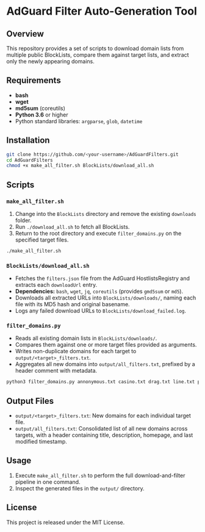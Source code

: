 # AdGuard Filter Auto-Generation Tool

## Overview

This repository provides a set of scripts to download domain lists from multiple public BlockLists, compare them against target lists, and extract only the newly appearing domains.

## Requirements

- **bash**
- **wget**
- **md5sum** (coreutils)
- **Python 3.6** or higher
- Python standard libraries: `argparse`, `glob`, `datetime`

## Installation

```bash
git clone https://github.com/<your-username>/AdGuardFilters.git
cd AdGuardFilters
chmod +x make_all_filter.sh BlockLists/download_all.sh
```

## Scripts

### `make_all_filter.sh`

1. Change into the `BlockLists` directory and remove the existing `downloads` folder.
2. Run `./download_all.sh` to fetch all BlockLists.
3. Return to the root directory and execute `filter_domains.py` on the specified target files.

```bash
./make_all_filter.sh
```

### `BlockLists/download_all.sh`

- Fetches the `filters.json` file from the AdGuard HostlistsRegistry and extracts each `downloadUrl` entry.
- **Dependencies:** `bash`, `wget`, `jq`, `coreutils` (provides `gmd5sum` or `md5`).
- Downloads all extracted URLs into `BlockLists/downloads/`, naming each file with its MD5 hash and original basename.
- Logs any failed download URLs to `BlockLists/download_failed.log`.

### `filter_domains.py`

- Reads all existing domain lists in `BlockLists/downloads/`.
- Compares them against one or more target files provided as arguments.
- Writes non-duplicate domains for each target to `output/<target>_filters.txt`.
- Aggregates all new domains into `output/all_filters.txt`, prefixed by a header comment with metadata.

```bash
python3 filter_domains.py annonymous.txt casino.txt drag.txt line.txt porn.txt suside.txt violence.txt bbs.txt comic.txt fishing.txt matching.txt social.txt wepon.txt yahoojp.txt rakuten.txt coin.txt
```

## Output Files

- `output/<target>_filters.txt`: New domains for each individual target file.
- `output/all_filters.txt`: Consolidated list of all new domains across targets, with a header containing title, description, homepage, and last modified timestamp.

## Usage

1. Execute `make_all_filter.sh` to perform the full download-and-filter pipeline in one command.
2. Inspect the generated files in the `output/` directory.

## License

This project is released under the MIT License.
